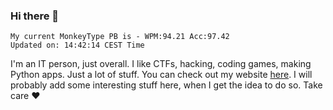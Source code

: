 ### Hi there 👋
<!-- PB START -->
```
My current MonkeyType PB is - WPM:94.21 Acc:97.42
Updated on: 14:42:14 CEST Time
```
<!-- PB END -->
I'm an IT person, just overall. I like CTFs, hacking, coding games, making Python apps. Just a lot of stuff.
You can check out my website [here](https://skill3472.github.io/).
I will probably add some interesting stuff here, when I get the idea to do so. Take care ❤️
